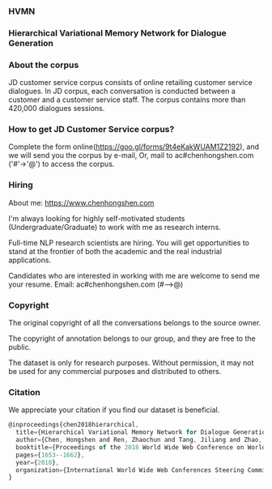 ### HVMN

### Hierarchical Variational Memory Network for Dialogue Generation

### About the corpus
JD customer service corpus consists of online retailing customer service dialogues. In JD corpus, each conversation is conducted between a customer and a customer service staff. 
The corpus contains more than 420,000 dialogues sessions.


### How to get JD Customer Service corpus?
Complete the form online(https://goo.gl/forms/9t4eKakWUAM1Z2192), and we will send you the corpus by e-mail,
Or,
mail to ac#chenhongshen.com ('#'->'@') to access the corpus.

### Hiring
About me: https://www.chenhongshen.com

I'm always looking for highly self-motivated students (Undergraduate/Graduate) to work with me as research interns.

Full-time NLP research scientists are hiring. You will get opportunities to stand at the frontier of both the academic and the real industrial applications.

Candidates who are interested in working with me are welcome to send me your resume. Email: ac#chenhongshen.com (#-->@)

### Copyright

The original copyright of all the conversations belongs to the source owner.

The copyright of annotation belongs to our group, and they are free to the public.

The dataset is only for research purposes. Without permission, it may not be used for any commercial purposes and distributed to others.


### Citation

We appreciate your citation if you find our dataset is beneficial.

```javascript
@inproceedings{chen2018hierarchical,
  title={Hierarchical Variational Memory Network for Dialogue Generation},
  author={Chen, Hongshen and Ren, Zhaochun and Tang, Jiliang and Zhao, Yihong Eric and Yin, Dawei},
  booktitle={Proceedings of the 2018 World Wide Web Conference on World Wide Web},
  pages={1653--1662},
  year={2018},
  organization={International World Wide Web Conferences Steering Committee}
}
```

